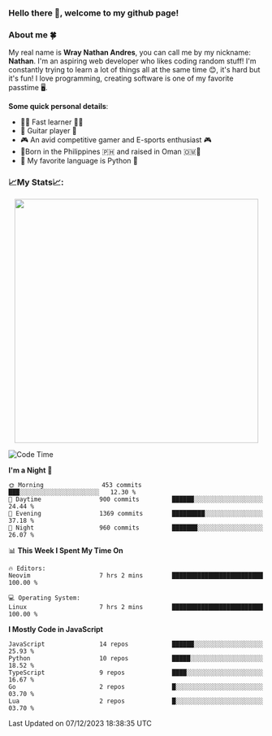 ### **Hello there 👋, welcome to my github page!**

### **About me 🍀**

My real name is **Wray Nathan Andres**, you can call me by my nickname: **Nathan**. I'm an aspiring web developer who likes coding random stuff! I'm constantly trying to learn a lot of things all at the same time 😊, it's hard but it's fun! I love programming, creating software is one of my favorite passtime 🖥️.

<!-- <img src="https://pbs.twimg.com/media/FYEVH6GaAAE064l?format=jpg&name=medium" width="425" height="215" align="right" /> -->

**Some quick personal details**:

- 🚗💨 Fast learner 🚗💨
- 🎸 Guitar player 🎸
- 🎮 An avid competitive gamer and E-sports enthusiast 🎮
- 🐤Born in the Philippines 🇵🇭 and raised in Oman 🇴🇲🐤
- 🐍 My favorite language is Python 🐍

### **📈My Stats📈:**

<div style="display: flex; justify-content: center;">
    <img src="https://github-readme-stats.vercel.app/api?username=Ethea2&show_icons=true&count_private=true&theme=midnight-purple&hide_border=true" width="480"/>
    <!-- <img src="https://streak-stats.demolab.com?user=Ethea2&theme=midnight-purple&hide_border=true"/> -->
</div>

<!-- ### **⏲️This week I spent my time on⏲️:** -->
<!---->
<!-- ![Ethea's Waka Stats](https://github-readme-stats.vercel.app/api/wakatime?username=Ethea2&theme=midnight-purple&count_private=true&layout=compact) -->

<!--START_SECTION:waka-->
![Code Time](http://img.shields.io/badge/Code%20Time-483%20hrs%205%20mins-blue)

**I'm a Night 🦉** 

```text
🌞 Morning                453 commits         ███░░░░░░░░░░░░░░░░░░░░░░   12.30 % 
🌆 Daytime                900 commits         ██████░░░░░░░░░░░░░░░░░░░   24.44 % 
🌃 Evening                1369 commits        █████████░░░░░░░░░░░░░░░░   37.18 % 
🌙 Night                  960 commits         ███████░░░░░░░░░░░░░░░░░░   26.07 % 
```


📊 **This Week I Spent My Time On** 

```text
🔥 Editors: 
Neovim                   7 hrs 2 mins        █████████████████████████   100.00 % 

💻 Operating System: 
Linux                    7 hrs 2 mins        █████████████████████████   100.00 % 
```

**I Mostly Code in JavaScript** 

```text
JavaScript               14 repos            ██████░░░░░░░░░░░░░░░░░░░   25.93 % 
Python                   10 repos            █████░░░░░░░░░░░░░░░░░░░░   18.52 % 
TypeScript               9 repos             ████░░░░░░░░░░░░░░░░░░░░░   16.67 % 
Go                       2 repos             █░░░░░░░░░░░░░░░░░░░░░░░░   03.70 % 
Lua                      2 repos             █░░░░░░░░░░░░░░░░░░░░░░░░   03.70 % 
```




 Last Updated on 07/12/2023 18:38:35 UTC
<!--END_SECTION:waka-->
